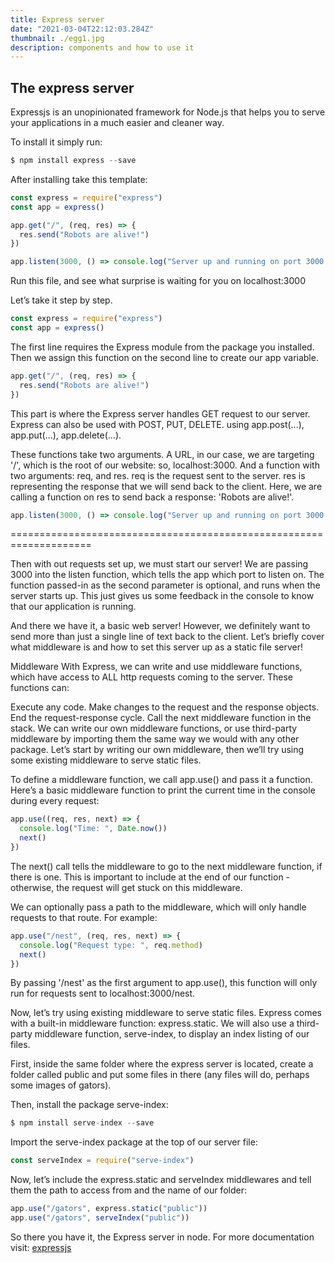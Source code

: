 ```yaml
---
title: Express server
date: "2021-03-04T22:12:03.284Z"
thumbnail: ./egg1.jpg
description: components and how to use it
---
```


## The express server

Expressjs is an unopinionated framework for Node.js that helps you to serve your applications in a much easier and cleaner way.

To install it simply run:

```js
$ npm install express --save
```

After installing take this template:

```js
const express = require("express")
const app = express()

app.get("/", (req, res) => {
  res.send("Robots are alive!")
})

app.listen(3000, () => console.log("Server up and running on port 3000!"))
```

Run this file, and see what surprise is waiting for you on localhost:3000

Let’s take it step by step.

```js
const express = require("express")
const app = express()
```

The first line requires the Express module from the package you installed. Then we assign this function on the second line to create our app variable.

```js
app.get("/", (req, res) => {
  res.send("Robots are alive!")
})
```

This part is where the Express server handles GET request to our server. Express can also be used with POST, PUT, DELETE. using app.post(...), app.put(...), app.delete(...).

These functions take two arguments. A URL, in our case, we are targeting '/', which is the root of our website: so, localhost:3000. And a function with two arguments: req, and res. req is the request sent to the server. res is representing the response that we will send back to the client. Here, we are calling a function on res to send back a response: 'Robots are alive!'.

```js
app.listen(3000, () => console.log("Server up and running on port 3000!"))
```

====================================================================

Then with out requests set up, we must start our server! We are passing 3000 into the listen function, which tells the app which port to listen on. The function passed-in as the second parameter is optional, and runs when the server starts up. This just gives us some feedback in the console to know that our application is running.

And there we have it, a basic web server! However, we definitely want to send more than just a single line of text back to the client. Let’s briefly cover what middleware is and how to set this server up as a static file server!

Middleware
With Express, we can write and use middleware functions, which have access to ALL http requests coming to the server. These functions can:

Execute any code.
Make changes to the request and the response objects.
End the request-response cycle.
Call the next middleware function in the stack.
We can write our own middleware functions, or use third-party middleware by importing them the same way we would with any other package. Let’s start by writing our own middleware, then we’ll try using some existing middleware to serve static files.

To define a middleware function, we call app.use() and pass it a function. Here’s a basic middleware function to print the current time in the console during every request:

```js
app.use((req, res, next) => {
  console.log("Time: ", Date.now())
  next()
})
```

The next() call tells the middleware to go to the next middleware function, if there is one. This is important to include at the end of our function - otherwise, the request will get stuck on this middleware.

We can optionally pass a path to the middleware, which will only handle requests to that route. For example:

```js
app.use("/nest", (req, res, next) => {
  console.log("Request type: ", req.method)
  next()
})
```

By passing '/nest' as the first argument to app.use(), this function will only run for requests sent to localhost:3000/nest.

Now, let’s try using existing middleware to serve static files. Express comes with a built-in middleware function: express.static. We will also use a third-party middleware function, serve-index, to display an index listing of our files.

First, inside the same folder where the express server is located, create a folder called public and put some files in there (any files will do, perhaps some images of gators).

Then, install the package serve-index:

```js
$ npm install serve-index --save
```

Import the serve-index package at the top of our server file:

```js
const serveIndex = require("serve-index")
```

Now, let’s include the express.static and serveIndex middlewares and tell them the path to access from and the name of our folder:

```js
app.use("/gators", express.static("public"))
app.use("/gators", serveIndex("public"))
```

So there you have it, the Express server in node. For more documentation visit: [expressjs](https://expressjs.com/)
